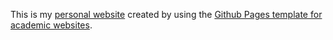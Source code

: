 This is my [personal website](zhongweizhang.github.io) created by using the [Github Pages template for academic websites](https://github.com/academicpages/academicpages.github.io).
